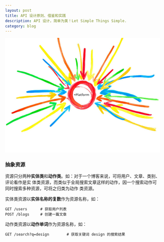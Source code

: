 ```yaml
---
layout: post
title: API 设计原则、借鉴和实践
description: API 设计，简单为美！Let Simple Things Simple.
category: blog
---
```


![](/images/covers/api.jpg)

### 抽象资源

资源只分两种**实体类**和**动作类**。如：对于一个博客来说，可将用户、文章、类别、评论看作是实
体类资源，而类似于全局搜索文章这样的动作，因一个搜索动作可同时搜索多种资源，可将之归类为动作
类资源。

实体类资源以**实体名称的复数**作为资源名称，如：

    GET /users      # 获取用户列表
    POST /blogs     # 创建一篇文章

动作类资源以**动作单词**作为资源名称，如：

    GET /search?q=design        # 获取关键词 design 的搜索结果




[Beetaa]:    http://beetaa.com  "Beetaa"
